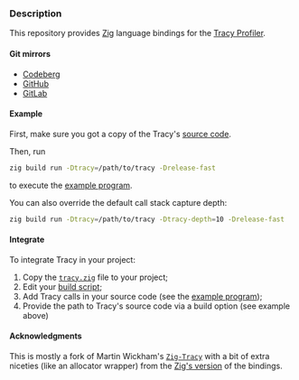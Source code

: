 ### Description

This repository provides [Zig](https://ziglang.org) language bindings for the [Tracy Profiler](https://github.com/wolfpld/tracy).

#### Git mirrors
- [Codeberg](https://codeberg.org/paveloom-f/zig-tracy-bindings)
- [GitHub](https://github.com/paveloom-f/zig-tracy-bindings)
- [GitLab](https://gitlab.com/paveloom-g/forks/zig-tracy-bindings)

#### Example

First, make sure you got a copy of the Tracy's [source code](https://github.com/wolfpld/tracy).

Then, run

```bash
zig build run -Dtracy=/path/to/tracy -Drelease-fast
```

to execute the [example program](src/main.zig).

You can also override the default call stack capture depth:

```bash
zig build run -Dtracy=/path/to/tracy -Dtracy-depth=10 -Drelease-fast
```

#### Integrate

To integrate Tracy in your project:
1) Copy the [`tracy.zig`](src/tracy.zig) file to your project;
2) Edit your [build script](build.zig);
3) Add Tracy calls in your source code (see the [example program](src/main.zig));
4) Provide the path to Tracy's source code via a build option (see example above)

#### Acknowledgments

This is mostly a fork of Martin Wickham's [`Zig-Tracy`](https://github.com/SpexGuy/Zig-Tracy) with a bit of extra niceties (like an allocator wrapper) from the [Zig's version](https://github.com/ziglang/zig/blob/master/src/tracy.zig) of the bindings.
